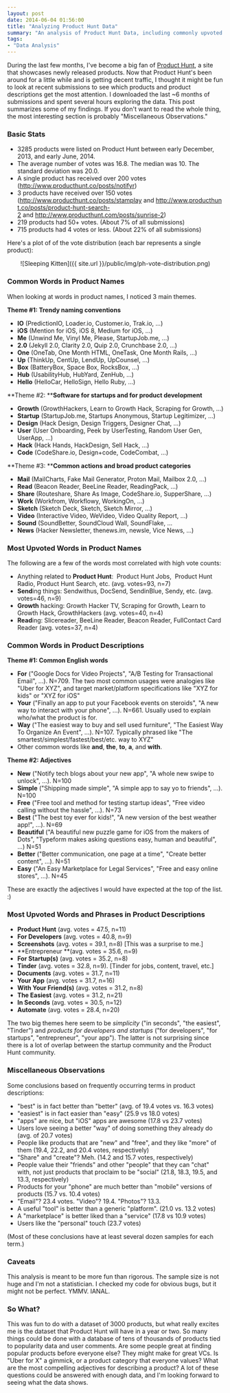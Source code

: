 ```yaml
---
layout: post
date: 2014-06-04 01:56:00
title: "Analyzing Product Hunt Data"
summary: "An analysis of Product Hunt Data, including commonly upvoted words and phrases."
tags:
- "Data Analysis"
---
```


During the last few months, I've become a big fan of <a href="http://www.producthunt.com/" target="_blank">Product Hunt</a>, a site that showcases newly released products. Now that Product Hunt's been around for a little while and is getting decent traffic, I thought it might be fun to look at recent submissions to see which products and product descriptions get the most attention. I downloaded the last ~6 months of submissions and spent several hours exploring the data. This post summarizes some of my findings. If you don't want to read the whole thing, the most interesting section is probably "Miscellaneous Observations."

### Basic Stats

- 3285 products were listed on Product Hunt between early December, 2013, and early June, 2014.
- The average number of votes was 16.8. The median was 10. The standard deviation was 20.0.
- A single product has received over 200 votes (<a href="http://www.producthunt.co/posts/notifyr" target="_blank">http://www.producthunt.co/posts/notifyr</a>)
- 3 products have received over 150 votes (<a href="http://www.producthunt.co/posts/stamplay" target="_blank">http://www.producthunt.co/posts/stamplay</a> and <a href="http://www.producthunt.co/posts/product-hunt-search-2" target="_blank">http://www.producthunt.co/posts/product-hunt-search-2</a> and <a href="http://www.producthunt.com/posts/sunrise-2" target="_blank">http://www.producthunt.com/posts/sunrise-2</a>)
- 219 products had 50+ votes. (About 7% of all submissions)
- 715 products had 4 votes or less. (About 22% of all submissions)

Here's a plot of of the vote distribution (each bar represents a single product):
<center>
![Sleeping Kitten]({{ site.url }}/public/img/ph-vote-distribution.png)
</center>

### Common Words in Product Names

When looking at words in product names, I noticed 3 main themes.

**Theme #1: Trendy naming conventions**

- **IO** (PredictionIO, Loader.io, Customer.io, Trak.io, ...)
- **iOS** (Mention for iOS, iOS 8, Medium for iOS, ...)
- **Me** (Unwind Me, Vinyl Me, Please, StartupJob.me, ...)
- **2.0** (Jekyll 2.0, Clarity 2.0, Quip 2.0, Crunchbase 2.0, ...)
- **One** (OneTab, One Month HTML, OneTask, One Month Rails, ...)
- **Up** (ThinkUp, CentUp, LendUp, UpCounsel, ...)
- **Box** (BatteryBox, Space Box, RocksBox, ...)
- **Hub** (UsabilityHub, HubYard, ZenHub, ...)
- **Hello** (HelloCar, HelloSign, Hello Ruby, ...)

**Theme #2: ****Software for startups and for product development**

- **Growth** (GrowthHackers, Learn to Growth Hack, Scraping for Growth, ...)
- **Startup** (StartupJob.me, Startups Anonymous, Startup Legitimizer, ...)
- **Design** (Hack Design, Design Triggers, Designer Chat, ...)
- **User** (User Onboarding, Peek by UserTesting, Random User Gen, UserApp, ...)
- **Hack** (Hack Hands, HackDesign, Sell Hack, ...)
- **Code** (CodeShare.io, Design+code, CodeCombat, ...)

**Theme #3: ****Common actions and broad product categories**

- **Mail** (MailCharts, Fake Mail Generator, Proton Mail, Mailbox 2.0, ...)
- **Read** (Beacon Reader, BeeLine Reader, ReadingPack, ...)
- **Share** (Routeshare, Share As Image, CodeShare.io, SupperShare, ...)
- **Work** (Workfrom, Workflowy, WorkingOn, ...)
- **Sketch** (Sketch Deck, Sketch, Sketch Mirror, ...)
- **Video** (Interactive Video, WeVideo, Video Quality Report, ...)
- **Sound** (SoundBetter, SoundCloud Wall, SoundFlake, ...
- **News** (Hacker Newsletter, thenews.im, newsle, Vice News, ...) 

### Most Upvoted Words in Product Names

The following are a few of the words most correlated with high vote counts:

- Anything related to **Product Hunt**:  Product Hunt Jobs,  Product Hunt Radio, Product Hunt Search, etc. (avg. votes=93, n=7)
- **Send**ing things: Sendwithus, DocSend, SendinBlue, Sendy, etc. (avg. votes=46, n=9)
- **Growth** hacking: Growth Hacker TV, Scraping for Growth, Learn to Growth Hack, GrowthHackers (avg. votes=40, n=4)
- **Read**ing: Slicereader, BeeLine Reader, Beacon Reader, FullContact Card Reader (avg. votes=37, n=4)

### Common Words in Product Descriptions

**Theme #1: Common English words**

- **For** ("Google Docs for Video Projects", "A/B Testing for Transactional Email", ...). N=709. The two most common usages were analogies like "Uber for XYZ", and target market/platform specifications like "XYZ for kids" or "XYZ for iOS"
- **Your** ("Finally an app to put your Facebook events on steroids", "A new way to interact with your phone", ...). N=661. Usually used to explain who/what the product is for.
- **Way** ("The easiest way to buy and sell used furniture", "The Easiest Way To Organize An Event", ...). N=107. Typically phrased like "The smartest/simplest/fastest/best/etc. way to XYZ"
- Other common words like **and**, **the**, **to**, **a**, and **with**.

**Theme #2: Adjectives**

- **New** ("Notify tech blogs about your new app", "A whole new swipe to unlock", ...). N=100
- **Simple** ("Shipping made simple", "A simple app to say yo to friends", ...). N=100
- **Free** ("Free tool and method for testing startup ideas", "Free video calling without the hassle", ...). N=73
- **Best** ("The best toy ever for kids!", "A new version of the best weather app!", ...). N=69
- **Beautiful** ("A beautiful new puzzle game for iOS from the makers of Dots", "Typeform makes asking questions easy, human and beautiful", ...) N=51
- **Better** ("Better communication, one page at a time", "Create better content", ...). N=51
- **Easy** ("An Easy Marketplace for Legal Services", "Free and easy online stores", ...). N=45

These are exactly the adjectives I would have expected at the top of the list. :)

### Most Upvoted Words and Phrases in Product Descriptions

- **Product Hunt** (avg. votes = 47.5, n=11)
- **For Developers** (avg. votes = 40.8, n=9)
- **Screenshots** (avg. votes = 39.1, n=8) [This was a surprise to me.]
- **Entrepreneur **(avg. votes = 35.6, n=9)
- **For Startup(s)** (avg. votes = 35.2, n=8)
- **Tinder** (avg. votes = 32.8, n=9). [Tinder for jobs, content, travel, etc.]
- **Documents** (avg. votes = 31.7, n=11)
- **Your App** (avg. votes = 31.7, n=16)
- **With Your Friend(s)** (avg. votes = 31.2, n=8)
- **The Easiest** (avg. votes = 31.2, n=21)
- **In Seconds** (avg. votes = 30.5, n=12)
- **Automate** (avg. votes = 28.4, n=20)  

The two big themes here seem to be _simplicity_ ("in seconds", "the easiest", "Tinder") and _products for developers and startups_ ("for developers", "for startups", "entrepreneur", "your app"). The latter is not surprising since there is a lot of overlap between the startup community and the Product Hunt community.

### Miscellaneous Observations

Some conclusions based on frequently occurring terms in product descriptions:

- "best" is in fact better than "better" (avg. of 19.4 votes vs. 16.3 votes)
- "easiest" is in fact easier than "easy" (25.9 vs 18.0 votes)
- "apps" are nice, but "iOS" apps are awesome (17.8 vs 23.7 votes)
- Users love seeing a better "way" of doing something they already do (avg. of 20.7 votes)
- People like products that are "new" and "free", and they like "more" of them (19.4, 22.2, and 20.4 votes, respectively)
- "Share" and "create"? Meh. (14.2 and 15.7 votes, respectively)
- People value their "friends" and other "people" that they can "chat" with, not just products that proclaim to be "social" (21.8, 18.3, 19.5, and 13.3, respectively)
- Products for your "phone" are much better than "mobile" versions of products (15.7 vs. 10.4 votes)
- "Email"? 23.4 votes. "Video"? 19.4. "Photos"? 13.3.
- A useful "tool" is better than a generic "platform". (21.0 vs. 13.2 votes)
- A "marketplace" is better liked than a "service" (17.8 vs 10.9 votes)
- Users like the "personal" touch (23.7 votes)

(Most of these conclusions have at least several dozen samples for each term.)

### Caveats

This analysis is meant to be more fun than rigorous. The sample size is not huge and I'm not a statistician. I checked my code for obvious bugs, but it might not be perfect. YMMV. IANAL.

### So What?  

This was fun to do with a dataset of 3000 products, but what really excites me is the dataset that Product Hunt will have in a year or two. So many things could be done with a database of tens of thousands of products tied to popularity data and user comments. Are some people great at finding popular products before everyone else? They might make for great VCs. Is "Uber for X" a gimmick, or a product category that everyone values? What are the most compelling adjectives for describing a product? A lot of these questions could be answered with enough data, and I'm looking forward to seeing what the data shows.